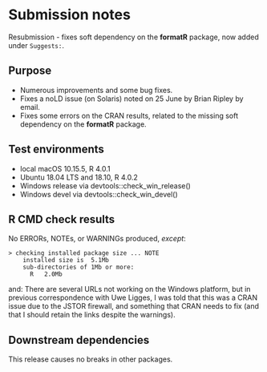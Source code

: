 # Submission notes

Resubmission - fixes soft dependency on the **formatR** package, now added under `Suggests:`.

## Purpose
    
- Numerous improvements and some bug fixes.
- Fixes a noLD issue (on Solaris) noted on 25 June by Brian Ripley by email.
- Fixes some errors on the CRAN results, related to the missing soft dependency on the **formatR** package.

## Test environments

* local macOS 10.15.5, R 4.0.1
* Ubuntu 18.04 LTS and 18.10, R 4.0.2
* Windows release via devtools::check_win_release()
* Windows devel via devtools::check_win_devel()

## R CMD check results

No ERRORs, NOTEs, or WARNINGs produced, _except_:

```
> checking installed package size ... NOTE
    installed size is  5.1Mb
    sub-directories of 1Mb or more:
      R   2.0Mb
```

and: There are several URLs not working on the Windows platform, but in previous correspondence with Uwe Ligges, I was told that this was a CRAN issue due to the JSTOR firewall, and something that CRAN needs to fix (and that I should retain the links despite the warnings).


## Downstream dependencies

This release causes no breaks in other packages.
